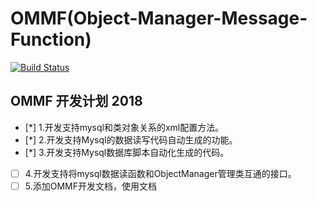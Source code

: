 # OMMF(Object-Manager-Message-Function)
[![Build Status](https://travis-ci.org/freeeyes/OMMF.svg?branch=master)](https://travis-ci.org/freeeyes/OMMF)
## OMMF 开发计划 2018
- [*] 1.开发支持mysql和类对象关系的xml配置方法。
- [*] 2.开发支持Mysql的数据读写代码自动生成的功能。
- [*] 3.开发支持Mysql数据库脚本自动化生成的代码。
- [ ] 4.开发支持将mysql数据读函数和ObjectManager管理类互通的接口。
- [ ] 5.添加OMMF开发文档，使用文档